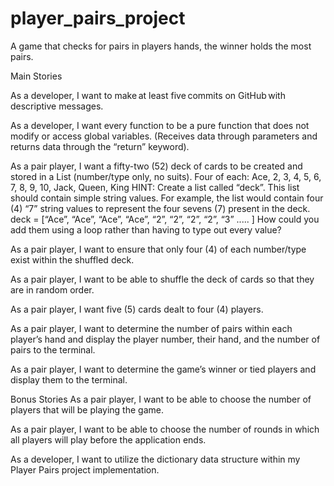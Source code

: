 # player_pairs_project
A game that checks for pairs in players hands, the winner holds the most pairs.


Main Stories
 
As a developer, I want to make at least five commits on GitHub with descriptive  messages.

As a developer, I want every function to be a pure function that does not modify or  access global variables. (Receives data through parameters and returns data through the  “return” keyword).

As a pair player, I want a fifty-two (52) deck of cards to be created and stored in a List  (number/type only, no suits). 
 Four of each: Ace, 2, 3, 4, 5, 6, 7, 8, 9, 10,  Jack, Queen, King
 HINT: Create a list called “deck”. This list should contain simple string values. For example, the list would contain four (4) “7” string values to represent the four     sevens (7) present in the deck.
  deck = [“Ace”, “Ace”, “Ace”, “Ace”, “2”, “2”, “2”, “2”, “3” ..... ]
How could you add them using a loop rather than having to type out every value?

As a pair player, I want to ensure that only four (4) of each number/type exist within the shuffled deck.

As a pair player, I want to be able to shuffle the deck of cards so that they are in random order.

As a pair player, I want five (5) cards dealt to four (4) players. 

As a pair player, I want to determine the number of pairs within each player’s hand and display the player number, their hand, and the number of pairs to the terminal. 

As a pair player, I want to determine the game’s winner or tied players and display them to the terminal.  
 
Bonus Stories
As a pair player, I want to be able to choose the number of players that will be  playing the game.

As a pair player, I want to be able to choose the number of rounds in which all players will play before the application ends. 

As a developer, I want to utilize the dictionary data structure within my Player Pairs  project implementation.

